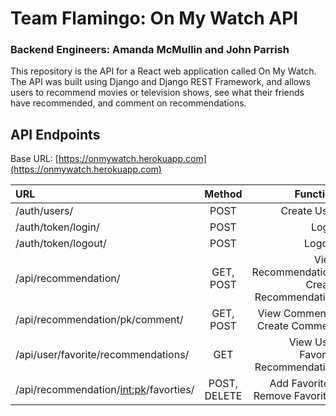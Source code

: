 # Team Flamingo: On My Watch API
### Backend Engineers: Amanda McMullin and John Parrish

This repository is the API for a React web application called On My Watch. The API was built using Django and Django REST Framework, and allows users to recommend movies or television shows, see what their friends have recommended, and comment on recommendations.

## API Endpoints

Base URL: [https://onmywatch.herokuapp.com](https://onmywatch.herokuapp.com)

| URL                             |  Method   |                                   Function |
| :------------------------------ | :-------: | -----------------------------------------: |
| /auth/users/                    |   POST    |                                Create User |
| /auth/token/login/              |   POST    |                                      Login |
| /auth/token/logout/             |   POST    |                                     Logout |
| /api/recommendation/            | GET, POST | View Recommendation, Create Recommendation |
| /api/recommendation/pk/comment/ | GET, POST |              View Comments, Create Comment |
| /api/user/favorite/recommendations/ | GET   |          View User Favorite Recommendation |
| /api/recommendation/<int:pk>/favorties/ | POST, DELETE | Add Favorites, Remove Favorites |
